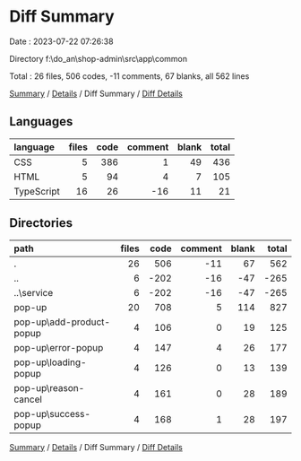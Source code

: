 # Diff Summary

Date : 2023-07-22 07:26:38

Directory f:\\do_an\\shop-admin\\src\\app\\common

Total : 26 files,  506 codes, -11 comments, 67 blanks, all 562 lines

[Summary](results.md) / [Details](details.md) / Diff Summary / [Diff Details](diff-details.md)

## Languages
| language | files | code | comment | blank | total |
| :--- | ---: | ---: | ---: | ---: | ---: |
| CSS | 5 | 386 | 1 | 49 | 436 |
| HTML | 5 | 94 | 4 | 7 | 105 |
| TypeScript | 16 | 26 | -16 | 11 | 21 |

## Directories
| path | files | code | comment | blank | total |
| :--- | ---: | ---: | ---: | ---: | ---: |
| . | 26 | 506 | -11 | 67 | 562 |
| .. | 6 | -202 | -16 | -47 | -265 |
| ..\\service | 6 | -202 | -16 | -47 | -265 |
| pop-up | 20 | 708 | 5 | 114 | 827 |
| pop-up\\add-product-popup | 4 | 106 | 0 | 19 | 125 |
| pop-up\\error-popup | 4 | 147 | 4 | 26 | 177 |
| pop-up\\loading-popup | 4 | 126 | 0 | 13 | 139 |
| pop-up\\reason-cancel | 4 | 161 | 0 | 28 | 189 |
| pop-up\\success-popup | 4 | 168 | 1 | 28 | 197 |

[Summary](results.md) / [Details](details.md) / Diff Summary / [Diff Details](diff-details.md)